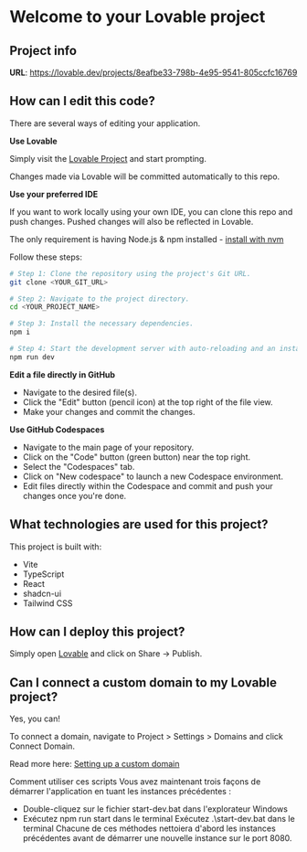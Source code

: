 # Welcome to your Lovable project

## Project info

**URL**: https://lovable.dev/projects/8eafbe33-798b-4e95-9541-805ccfc16769

## How can I edit this code?

There are several ways of editing your application.

**Use Lovable**

Simply visit the [Lovable Project](https://lovable.dev/projects/8eafbe33-798b-4e95-9541-805ccfc16769) and start prompting.

Changes made via Lovable will be committed automatically to this repo.

**Use your preferred IDE**

If you want to work locally using your own IDE, you can clone this repo and push changes. Pushed changes will also be reflected in Lovable.

The only requirement is having Node.js & npm installed - [install with nvm](https://github.com/nvm-sh/nvm#installing-and-updating)

Follow these steps:

```sh
# Step 1: Clone the repository using the project's Git URL.
git clone <YOUR_GIT_URL>

# Step 2: Navigate to the project directory.
cd <YOUR_PROJECT_NAME>

# Step 3: Install the necessary dependencies.
npm i

# Step 4: Start the development server with auto-reloading and an instant preview.
npm run dev
```

**Edit a file directly in GitHub**

- Navigate to the desired file(s).
- Click the "Edit" button (pencil icon) at the top right of the file view.
- Make your changes and commit the changes.

**Use GitHub Codespaces**

- Navigate to the main page of your repository.
- Click on the "Code" button (green button) near the top right.
- Select the "Codespaces" tab.
- Click on "New codespace" to launch a new Codespace environment.
- Edit files directly within the Codespace and commit and push your changes once you're done.

## What technologies are used for this project?

This project is built with:

- Vite
- TypeScript
- React
- shadcn-ui
- Tailwind CSS

## How can I deploy this project?

Simply open [Lovable](https://lovable.dev/projects/8eafbe33-798b-4e95-9541-805ccfc16769) and click on Share -> Publish.

## Can I connect a custom domain to my Lovable project?

Yes, you can!

To connect a domain, navigate to Project > Settings > Domains and click Connect Domain.

Read more here: [Setting up a custom domain](https://docs.lovable.dev/tips-tricks/custom-domain#step-by-step-guide)

Comment utiliser ces scripts
Vous avez maintenant trois façons de démarrer l'application en tuant les instances précédentes :

* Double-cliquez sur le fichier start-dev.bat dans l'explorateur Windows
* Exécutez npm run start dans le terminal
Exécutez .\start-dev.bat dans le terminal
Chacune de ces méthodes nettoiera d'abord les instances précédentes avant de démarrer une nouvelle instance sur le port 8080.
